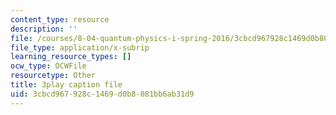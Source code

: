 ```yaml
---
content_type: resource
description: ''
file: /courses/8-04-quantum-physics-i-spring-2016/3cbcd967928c1469d0b8081bb6ab31d9_bX-k26w-tsU.srt
file_type: application/x-subrip
learning_resource_types: []
ocw_type: OCWFile
resourcetype: Other
title: 3play caption file
uid: 3cbcd967-928c-1469-d0b8-081bb6ab31d9
---
```

